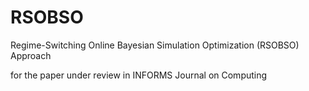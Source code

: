 # RSOBSO
Regime-Switching Online Bayesian Simulation Optimization (RSOBSO) Approach

for the paper under review in INFORMS Journal on Computing

